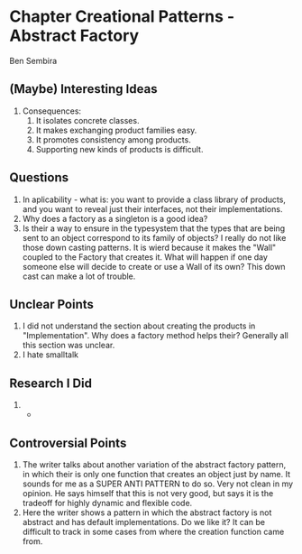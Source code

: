 # Chapter Creational Patterns - Abstract Factory
Ben Sembira

## (Maybe) Interesting Ideas
1. Consequences:
    1. It isolates concrete classes.
    1. It makes exchanging product families easy.
    1. It promotes consistency among products.
    1. Supporting new kinds of products is difficult.


## Questions
1. In aplicability - what is: you want to provide a class library of products, and you want to reveal just
their interfaces, not their implementations.
1. Why does a factory as a singleton is a good idea?
1. Is their a way to ensure in the typesystem that the types that are being sent to an object correspond to its family of objects? I really do not like those down casting patterns. It is wierd because it makes the "Wall" coupled to the Factory that creates it. What will happen if one day someone else will decide to create or use a Wall of its own? This down cast can make a lot of trouble.

## Unclear Points
1. I did not understand the section about creating the products in "Implementation". Why does a factory method helps their? Generally all this section was unclear.
1. I hate smalltalk

## Research I Did
1. -

## Controversial Points
1. The writer talks about another variation of the abstract factory pattern, in which their is only one function that creates an object just by name. It sounds for me as a SUPER ANTI PATTERN to do so. Very not clean in my opinion. He says himself that this is not very good, but says it is the tradeoff for highly dynamic and flexible code.
1. Here the writer shows a pattern in which the abstract factory is not abstract and has default implementations. Do we like it? It can be difficult to track in some cases from where the creation function came from.

